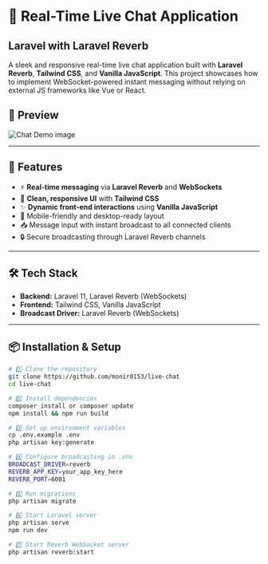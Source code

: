 # 📡 Real-Time Live Chat Application

## Laravel with Laravel Reverb

A sleek and responsive real-time live chat application built with **Laravel Reverb**, **Tailwind CSS**, and **Vanilla JavaScript**. This project showcases how to implement WebSocket-powered instant messaging without relying on external JS frameworks like Vue or React.



## 📸 Preview

![Chat Demo image](https://i.postimg.cc/MZghrvgP/Desktop-Screenshot-2025-05-06-19-15-18-36.png)


---

## 🚀 Features

- ⚡ **Real-time messaging** via **Laravel Reverb** and **WebSockets**
- 🎨 **Clean, responsive UI** with **Tailwind CSS**
- ✨ **Dynamic front-end interactions** using **Vanilla JavaScript**
- 📱 Mobile-friendly and desktop-ready layout
- 📥 Message input with instant broadcast to all connected clients
- 🔒 Secure broadcasting through Laravel Reverb channels

---

## 🛠️ Tech Stack

- **Backend:** Laravel 11, Laravel Reverb (WebSockets)
- **Frontend:** Tailwind CSS, Vanilla JavaScript
- **Broadcast Driver:** Laravel Reverb (WebSockets)

---

## 📦 Installation & Setup

```bash
# 1️⃣ Clone the repository
git clone https://github.com/monir0153/live-chat
cd live-chat

# 2️⃣ Install dependencies
composer install or composer update
npm install && npm run build

# 3️⃣ Set up environment variables
cp .env.example .env
php artisan key:generate

# 4️⃣ Configure broadcasting in .env
BROADCAST_DRIVER=reverb
REVERB_APP_KEY=your_app_key_here
REVERB_PORT=6001

# 5️⃣ Run migrations
php artisan migrate

# 6️⃣ Start Laravel server
php artisan serve
npm run dev

# 7️⃣ Start Reverb WebSocket server
php artisan reverb:start
```